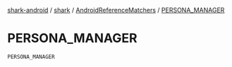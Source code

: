 [shark-android](../../index.md) / [shark](../index.md) / [AndroidReferenceMatchers](index.md) / [PERSONA_MANAGER](./-p-e-r-s-o-n-a_-m-a-n-a-g-e-r.md)

# PERSONA_MANAGER

`PERSONA_MANAGER`